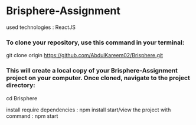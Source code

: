 # Brisphere-Assignment

used technologies : ReactJS

### To clone your repository, use this command in your terminal:

git clone origin https://github.com/AbdulKareem02/Brisphere.git

### This will create a local copy of your Brisphere-Assignment project on your computer. Once cloned, navigate to the project directory:

cd Brisphere

install require dependencies : npm install
start/view the project with command : npm start
